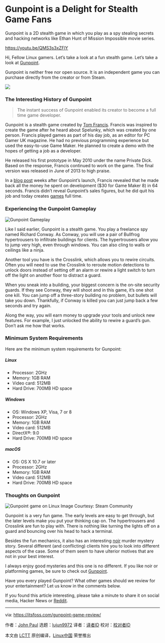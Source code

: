 Gunpoint is a Delight for Stealth Game Fans
======
Gunpoint is a 2D stealth game in which you play as a spy stealing secrets and hacking networks like Ethan Hunt of Mission Impossible movie series.

<https://youtu.be/QMS3s3xZFlY>

Hi, Fellow Linux gamers. Let’s take a look at a fun stealth game. Let’s take a look at [Gunpoint][1].

Gunpoint is neither free nor open source. It is an independent game you can purchase directly from the creator or from Steam.

![][2]

### The Interesting History of Gunpoint

> The instant success of Gunpoint enabled its creator to become a full time game developer.

Gunpoint is a stealth game created by [Tom Francis][3]. Francis was inspired to create the game after he heard about Spelunky, which was created by one person. Francis played games as part of his day job, as an editor for PC Gamer UK magazine. He had no previous programming experience but used the easy-to-use Game Maker. He planned to create a demo with the hopes of getting a job as a developer.

He released his first prototype in May 2010 under the name Private Dick. Based on the response, Francis continued to work on the game. The final version was released in June of 2013 to high praise.

In a [blog post][4] weeks after Gunpoint’s launch, Francis revealed that he made back all the money he spent on development ($30 for Game Maker 8) in 64 seconds. Francis didn’t reveal Gunpoint’s sales figures, but he did quit his job and today creates [games][5] full time.

### Experiencing the Gunpoint Gameplay

![Gunpoint Gameplay][6]

Like I said earlier, Gunpoint is a stealth game. You play a freelance spy named Richard Conway. As Conway, you will use a pair of Bullfrog hypertrousers to infiltrate buildings for clients. The hypertrousers allow you to jump very high, even through windows. You can also cling to walls or ceilings like a ninja.

Another tool you have is the Crosslink, which allows you to rewire circuits. Often you will need to use the Crosslink to reroute motion detections to unlock doors instead of setting off an alarm or rewire a light switch to turn off the light on another floor to distract a guard.

When you sneak into a building, your biggest concern is the on-site security guards. If they see Conway, they will shoot and in this game, it’s one shot one kill. You can jump off a three-story building no problem, but bullets will take you down. Thankfully, if Conway is killed you can just jump back a few seconds and try again.

Along the way, you will earn money to upgrade your tools and unlock new features. For example, I just unlocked the ability to rewire a guard’s gun. Don’t ask me how that works.

### Minimum System Requirements

Here are the minimum system requirements for Gunpoint:

##### Linux

  * Processor: 2GHz
  * Memory: 1GB RAM
  * Video card: 512MB
  * Hard Drive: 700MB HD space



##### Windows

  * OS: Windows XP, Visa, 7 or 8
  * Processor: 2GHz
  * Memory: 1GB RAM
  * Video card: 512MB
  * DirectX®: 9.0
  * Hard Drive: 700MB HD space



##### macOS

  * OS: OS X 10.7 or later
  * Processor: 2GHz
  * Memory: 1GB RAM
  * Video card: 512MB
  * Hard Drive: 700MB HD space



### Thoughts on Gunpoint

![Gunpoint game on Linux][7]
Image Courtesy: Steam Community

Gunpoint is a very fun game. The early levels are easy to get through, but the later levels make you put your thinking cap on. The hypertrousers and Crosslink are fun to play with. There is nothing like turning the lights off on a guard and bouncing over his head to hack a terminal.

Besides the fun mechanics, it also has an interesting [noir][8] murder mystery story. Several different (and conflicting) clients hire you to look into different aspects of the case. Some of them seem to have ulterior motives that are not in your best interest.

I always enjoy good mysteries and this one is no different. If you like noir or platforming games, be sure to check out [Gunpoint][1].

Have you every played Gunpoint? What other games should we review for your entertainment? Let us know in the comments below.

If you found this article interesting, please take a minute to share it on social media, Hacker News or [Reddit][9].

--------------------------------------------------------------------------------

via: https://itsfoss.com/gunpoint-game-review/

作者：[John Paul][a]
选题：[lujun9972](https://github.com/lujun9972)
译者：[译者ID](https://github.com/译者ID)
校对：[校对者ID](https://github.com/校对者ID)

本文由 [LCTT](https://github.com/LCTT/TranslateProject) 原创编译，[Linux中国](https://linux.cn/) 荣誉推出

[a]: https://itsfoss.com/author/john/
[1]: http://www.gunpointgame.com/
[2]: https://4bds6hergc-flywheel.netdna-ssl.com/wp-content/uploads/2018/08/gunpoint.jpg
[3]: https://www.pentadact.com/
[4]: https://www.pentadact.com/2013-06-18-gunpoint-recoups-development-costs-in-64-seconds/
[5]: https://www.pentadact.com/2014-08-09-what-im-working-on-and-what-ive-done/
[6]: https://4bds6hergc-flywheel.netdna-ssl.com/wp-content/uploads/2018/08/gunpoint-gameplay-1.jpeg
[7]: https://4bds6hergc-flywheel.netdna-ssl.com/wp-content/uploads/2018/08/gunpoint-game-1.jpeg
[8]: https://en.wikipedia.org/wiki/Noir_fiction
[9]: http://reddit.com/r/linuxusersgroup
